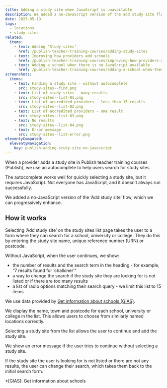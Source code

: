 ```yaml
---
title: Adding a study site when JavaScript is unavailable
description: We added a no-JavaScript version of the add study site flow
date: 2023-05-19
tags:
  - locations
  - study sites
related:
  items:
    - text: Adding ‘Study sites’
      href: /publish-teacher-training-courses/adding-study-sites
    - text: Improving how providers add schools
      href: /publish-teacher-training-courses/improving-how-providers-add-schools/
    - text: Adding a school when there is no JavaScript available
      href: /publish-teacher-training-courses/adding-a-school-when-there-is-no-javascript-available/
screenshots:
  items:
    - text: Finding a study site - without autocomplete
      src: study-sites--find.png
    - text: List of study sites - many results
      src: study-sites--list-01.png
    - text: List of accredited providers - less than 15 results
      src: study-sites--list-02.png
    - text: List of accredited providers - one result
      src: study-sites--list-03.png
    - text: No results
      src: study-sites--list-04.png
    - text: Error message
      src: study-sites--list-error.png
eleventyComputed:
  eleventyNavigation:
    key: publish-adding-study-site-no-javascript
---
```


When a provider adds a study site in Publish teacher training courses (Publish), we use an autocomplete to help users search for study sites.

The autocomplete works well for quickly selecting a study site, but it requires JavaScript. Not everyone has JavaScript, and it doesn’t always run successfully.

We added a no-JavaScript version of the ‘Add study site’ flow, which we can progressively enhance.

## How it works

Selecting ‘Add study site’ on the study sites list page takes the user to a form where they can search for a school, university or college. They do this by entering the study site name, unique reference number (URN) or postcode.

Without JavaScript, when the user continues, we show:

- the number of results and the search term in the heading - for example, “7 results found for ‘challoner’”
- a way to change the search if the study site they are looking for is not listed or if there are too many results
- a list of radio options matching their search query - we limit this list to 15 items

We use data provided by [Get information about schools (GIAS)](https://www.get-information-schools.service.gov.uk/).

We display the name, town and postcode for each school, university or college in the list. This allows users to choose from similarly named locations correctly.

Selecting a study site from the list allows the user to continue and add the study site.

We show an error message if the user tries to continue without selecting a study site.

If the study site the user is looking for is not listed or there are not any results, the user can change their search, which takes them back to the initial search form.

*[GIAS]: Get information about schools
